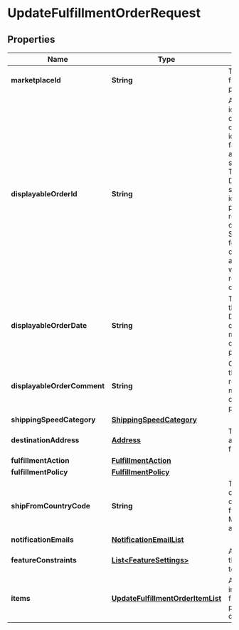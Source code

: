 
# UpdateFulfillmentOrderRequest

## Properties
Name | Type | Description | Notes
------------ | ------------- | ------------- | -------------
**marketplaceId** | **String** | The marketplace the fulfillment order is placed against. |  [optional]
**displayableOrderId** | **String** | A fulfillment order identifier that the seller creates. This value displays as the order identifier in recipient-facing materials such as the outbound shipment packing slip. The value of DisplayableOrderId should match the order identifier that the seller provides to the recipient. The seller can use the SellerFulfillmentOrderId for this value or they can specify an alternate value if they want the recipient to reference an alternate order identifier. |  [optional]
**displayableOrderDate** | **String** | The date and time of the fulfillment order. Displays as the order date in recipient-facing materials such as the outbound shipment packing slip. |  [optional]
**displayableOrderComment** | **String** | Order-specific text that appears in recipient-facing materials such as the outbound shipment packing slip. |  [optional]
**shippingSpeedCategory** | [**ShippingSpeedCategory**](ShippingSpeedCategory.md) |  |  [optional]
**destinationAddress** | [**Address**](Address.md) | The destination address for the fulfillment order. |  [optional]
**fulfillmentAction** | [**FulfillmentAction**](FulfillmentAction.md) |  |  [optional]
**fulfillmentPolicy** | [**FulfillmentPolicy**](FulfillmentPolicy.md) |  |  [optional]
**shipFromCountryCode** | **String** | The two-character country code for the country from which the fulfillment order ships. Must be in ISO 3166-1 alpha-2 format. |  [optional]
**notificationEmails** | [**NotificationEmailList**](NotificationEmailList.md) |  |  [optional]
**featureConstraints** | [**List&lt;FeatureSettings&gt;**](FeatureSettings.md) | A list of features and their fulfillment policies to apply to the order. |  [optional]
**items** | [**UpdateFulfillmentOrderItemList**](UpdateFulfillmentOrderItemList.md) | A list of items to include in the fulfillment order preview, including quantity. |  [optional]



